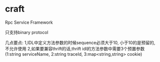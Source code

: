 # craft
Rpc Service Framework

只支持binary protocol

几点要点:
1,IDL中定义方法参数的时候sequence必须大于10, 小于10的是预留的,不允许使用
2,如果要兼容thrift的话,thrift idl的方法参数中需要3个预置参数(1:string serviceName, 2:string traceId, 3:map<string,string> cookie)